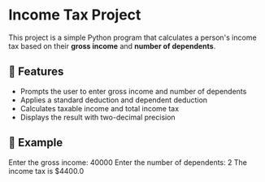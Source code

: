# Income Tax Project

This project is a simple Python program that calculates a person's income tax
based on their **gross income** and **number of dependents**.

## 🧮 Features
- Prompts the user to enter gross income and number of dependents
- Applies a standard deduction and dependent deduction
- Calculates taxable income and total income tax
- Displays the result with two-decimal precision

## 🧾 Example
Enter the gross income: 40000
Enter the number of dependents: 2
The income tax is $4400.0
